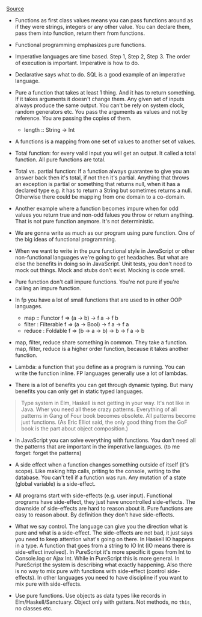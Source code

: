 [Source](https://soundcloud.com/lambda-cast/1-overview-of-functional-programming)

* Functions as first class values means you can pass functions around as if they were strings, integers or any other value. You can declare them, pass them into function, return them from functions.

* Functional programming emphasizes pure functions.

* Imperative languages are time based. Step 1, Step 2, Step 3. The order of execution is important. Imperative is how to do.

* Declarative says what to do. SQL is a good example of an imperative language. 

* Pure a function that takes at least 1 thing. And it has to return something. If it takes arguments it doesn't change them. Any given set of inputs always produce the same output. You can't be rely on system clock, random generators etc. You pass the arguments as values and not by reference. You are passing the copies of them. 

  * length :: String -> Int
* A functions is a mapping from one set of values to another set of values. 

* Total function: for every valid input you will get an output. It called a total function. All pure functions are total.

* Total vs. partial function: If a function always guarantee to give you an answer back then it's total, if not then it's partial. Anything that throws an exception is partial or something that returns null, when it has a declared type e.g. it has to return a String but sometimes returns  a null. Otherwise there could be mapping from one domain to a co-domain. 

* Another example where a function becomes impure when for odd values you return true and non-odd falues you throw or return anything. That is not pure function anymore. It's not deterministic. 

* We are gonna write as much as our program using pure function. One of the big ideas of functional programming. 

* When we want to write in the pure functional style in JavaScript or other non-functional languages we're going to get headaches. But what are else the benefits in doing so in JavaScript. Unit tests, you don't need to mock out things. Mock and stubs don't exist. Mocking is code smell. 

* Pure function don't call impure functions. You're not pure if you're calling an impure function. 

* In fp you have a lot of small functions that are used to in other OOP languages. 

  * map :: Functor f => (a -> b) -> f a -> f b
  * filter : Filterable f => (a -> Bool) -> f a -> f a
  * reduce : Foldable f => (b -> a -> b) -> b -> f a -> b
  
* map, filter, reduce share something in common. They take a function. map, filter, reduce is a higher order function, because it takes another function. 
  
* Lambda: a function that you define as a program is running. You can write the function inline. FP languages generally use a lot of lambdas. 

* There is a lot of benefits you can get through dynamic typing. But many benefits you can only get in static typed languages. 

> Type system in Elm, Haskell is not getting in your way. It's not like in Java. Wher you need all these crazy patterns. Everything of all patterns in Gang of Four book  becomes obsolete. All patterns become just functions. (As Eric Elliot said, the only good thing from the GoF book is the part about object composition.)

* In JavaScript you can solve everything with functions. You don't need all the patterns that are important in the imperative languages. (to me forget: forget the patterns)

* A side effect when a function changes something outside of itself (it's scope). Like making http calls, priting to the console, writing to the database. You can't tell if a function was run. Any mutation of a state (global variable) is a side-effect. 

* All programs start with side-effects (e.g. user input). Functional programs have side-effect, they just have uncontrolled side-effects. The downside of side-effects are hard to reason about it. Pure functions are easy to reason about. By definition they don't have side-effects. 

* What we say control. The language can give you the direction what is pure and what is a side-effect. The side-effects are not bad, it just says you need to keep attention what's going on there. In Haskell IO happens in a type. A function that goes from a string to IO Int (IO means there is side-effect involved). In PureScript it's more specific it goes from Int to Console.log or Ajax Int. While in PureScript this is more general. In PureScript the system is describing what exactly happening. Also there is no way to mix pure with functions with side-effect (control side-effects). In other languages you need to have discipline if you want to mix pure with side-effects. 

* Use pure functions. Use objects as data types like records in Elm/Haskell/Sanctuary. Object only with getters. Not methods, no `this`, no classes etc. 





